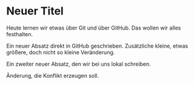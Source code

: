 

# Neuer Titel


Heute lernen wir etwas über Git und über GitHub.
Das wollen wir alles festhalten.

Ein neuer Absatz direkt in GitHub geschrieben. Zusätzliche kleine, etwas größere, doch nicht so kleine Veränderung.

Ein zweiter neuer Absatz, den wir bei uns lokal schreiben.

Änderung, die Konflikt erzeugen soll.
